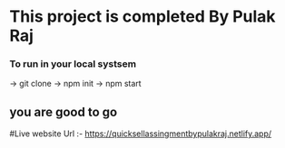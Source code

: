 # This project is completed By Pulak Raj

### To run in your local systsem
-> git clone 
-> npm init
-> npm start
## you are good to go 

#Live website Url :- https://quicksellassingmentbypulakraj.netlify.app/

